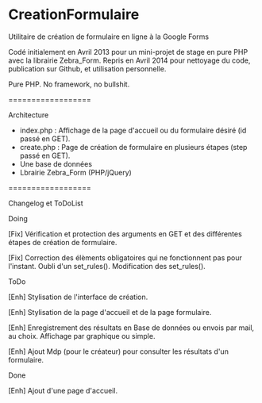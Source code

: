 CreationFormulaire
==================

Utilitaire de création de formulaire en ligne à la Google Forms

Codé initialement en Avril 2013 pour un mini-projet de stage en pure PHP avec la librairie Zebra_Form. Repris en Avril 2014 pour nettoyage du code, publication sur Github, et utilisation personnelle. 

Pure PHP. No framework, no bullshit. 

==================

Architecture

* index.php : Affichage de la page d'accueil ou du formulaire désiré (id passé en GET).
* create.php : Page de création de formulaire en plusieurs étapes (step passé en GET).
* Une base de données
* Lbrairie Zebra_Form (PHP/jQuery)

==================

Changelog et ToDoList

Doing 

[Fix] Vérification et protection des arguments en GET et des différentes étapes de création de formulaire.

[Fix] Correction des élèments obligatoires qui ne fonctionnent pas pour l'instant. Oubli d'un set_rules(). Modification des set_rules().

ToDo

[Enh] Stylisation de l'interface de création.

[Enh] Stylisation de la page d'accueil et de la page formulaire.

[Enh] Enregistrement des résultats en Base de données ou envois par mail, au choix. Affichage par graphique ou simple.

[Enh] Ajout Mdp (pour le créateur) pour consulter les résultats d'un formulaire. 

Done

[Enh] Ajout d'une page d'accueil.